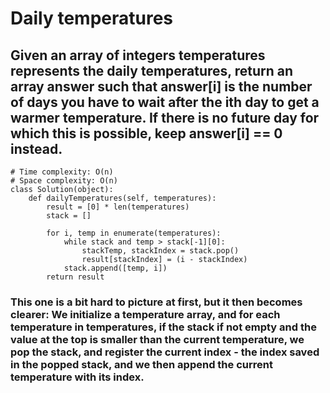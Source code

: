 # Daily temperatures

## Given an array of integers temperatures represents the daily temperatures, return an array answer such that answer[i] is the number of days you have to wait after the ith day to get a warmer temperature. If there is no future day for which this is possible, keep answer[i] == 0 instead.

```
# Time complexity: O(n)
# Space complexity: O(n)
class Solution(object):
    def dailyTemperatures(self, temperatures):
        result = [0] * len(temperatures)
        stack = []

        for i, temp in enumerate(temperatures):
            while stack and temp > stack[-1][0]:
                stackTemp, stackIndex = stack.pop()
                result[stackIndex] = (i - stackIndex)
            stack.append([temp, i])
        return result
```

###  This one is a bit hard to picture at first, but it then becomes clearer: We initialize a temperature array, and for each temperature in temperatures, if the stack if not empty and the value at the top is smaller than the current temperature, we pop the stack, and register the current index - the index saved in the popped stack, and we then append the current temperature with its index.